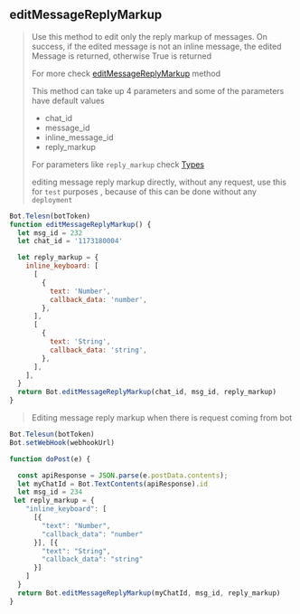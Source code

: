 ## editMessageReplyMarkup

> Use this method to edit only the reply markup of messages. On success, if the edited message is not an inline message, the edited Message is returned, otherwise True is returned
>
> For more check [editMessageReplyMarkup](https://core.telegram.org/bots/api#editmessagereplymarkup) method
>
> This method can take up 4 parameters and
> some of the parameters have default values
>
> - chat_id
> - message_id
> - inline_message_id
> - reply_markup
>
> For parameters like `reply_markup` check [Types](https://github.com/abdiu34567/telesn.js/tree/main/Docs/Types)
>
> editing message reply markup directly, without any request, use this for `test` purposes , because of this can be done without any `deployment`

```js
Bot.Telesn(botToken)
function editMessageReplyMarkup() {
  let msg_id = 232
  let chat_id = '1173180004'

  let reply_markup = {
    inline_keyboard: [
      [
        {
          text: 'Number',
          callback_data: 'number',
        },
      ],
      [
        {
          text: 'String',
          callback_data: 'string',
        },
      ],
    ],
  }
  return Bot.editMessageReplyMarkup(chat_id, msg_id, reply_markup)
}
```

> Editing message reply markup when there is request coming from bot

```JavaScript
Bot.Telesun(botToken)
Bot.setWebHook(webhookUrl)

function doPost(e) {

  const apiResponse = JSON.parse(e.postData.contents);
  let myChatId = Bot.TextContents(apiResponse).id
  let msg_id = 234
 let reply_markup = {
    "inline_keyboard": [
      [{
        "text": "Number",
        "callback_data": "number"
      }], [{
        "text": "String",
        "callback_data": "string"
      }]
    ]
  }
  return Bot.editMessageReplyMarkup(myChatId, msg_id, reply_markup)
}
```
